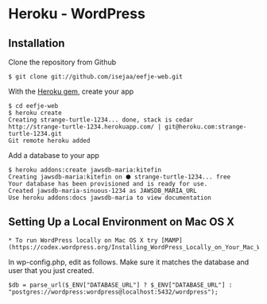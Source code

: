 #  Heroku - WordPress


## Installation

Clone the repository from Github

    $ git clone git://github.com/isejaa/eefje-web.git

With the [Heroku gem](http://devcenter.heroku.com/articles/heroku-command), create your app

    $ cd eefje-web
    $ heroku create
    Creating strange-turtle-1234... done, stack is cedar
    http://strange-turtle-1234.herokuapp.com/ | git@heroku.com:strange-turtle-1234.git
    Git remote heroku added

Add a database to your app

    $ heroku addons:create jawsdb-maria:kitefin
    Creating jawsdb-maria:kitefin on ⬢ strange-turtle-1234... free
    Your database has been provisioned and is ready for use.
    Created jawsdb-maria-sinuous-1234 as JAWSDB_MARIA_URL
    Use heroku addons:docs jawsdb-maria to view documentation


## Setting Up a Local Environment on Mac OS X
    * To run WordPress locally on Mac OS X try [MAMP](https://codex.wordpress.org/Installing_WordPress_Locally_on_Your_Mac_With_MAMP).

In wp-config.php, edit as follows. Make sure it matches the database and user that you just created.

    $db = parse_url($_ENV["DATABASE_URL"] ? $_ENV["DATABASE_URL"] : "postgres://wordpress:wordpress@localhost:5432/wordpress");
